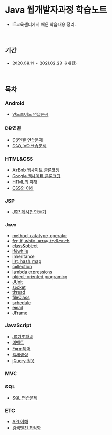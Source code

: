 # Java 웹개발자과정 학습노트

* IT교육센터에서 배운 학습내용 정리.
<br/>

## 기간
* 2020.08.14 ~ 2021.02.23 (6개월)
<br/>

## 목차
### Android
* [안드로이드 연습문제](https://github.com/cokeworld/TIL_Academy/tree/master/Android)

### DB연결
* [DB연결 연습문제](https://github.com/cokeworld/TIL_Academy/tree/master/DB%EC%97%B0%EA%B2%B0/DAO%2CVO%EA%B5%AC%EC%B6%95%EC%97%B0%EC%8A%B5)
* [DAO, VO 연습문제](https://github.com/cokeworld/TIL_Academy/tree/master/DB%EC%97%B0%EA%B2%B0/db%EC%97%B0%EA%B2%B0%ED%85%8C%EC%8A%A4%ED%8A%B8)

### HTML&CSS
* [AirBnb 웹사이트 클론코딩](https://github.com/cokeworld/TIL_Academy/tree/master/HTML%26CSS/Project/AirBnb%20Website%20Clone%20Coding)
* [Google 웹사이트 클론코딩](https://github.com/cokeworld/TIL_Academy/tree/master/HTML%26CSS/Project/Google%20Website%20Clone%20Coding)
* [HTML의 이해](https://github.com/cokeworld/TIL_Academy/tree/master/HTML%26CSS/HTML)
* [CSS의 이해](https://github.com/cokeworld/TIL_Academy/tree/master/HTML%26CSS/CSS)

### JSP
* [JSP 게시판 만들기](https://github.com/cokeworld/TIL_Academy/tree/master/JSP/jsp_study)

### Java
* [method, datatype, operator](https://github.com/cokeworld/TIL_Academy/tree/master/Java/Java%EA%B8%B0%EC%B4%88/ch02_method%2C%20datatype%2C%20operator)
* [for, if, while, array, try&catch](https://github.com/cokeworld/TIL_Academy/tree/master/Java/Java%EA%B8%B0%EC%B4%88/ch03_for%2C%20if%2C%20while%2C%20array%2C%20try%26catch)
* [class&object](https://github.com/cokeworld/TIL_Academy/tree/master/Java/Java%EA%B8%B0%EC%B4%88/ch04_class%26object/src)
* [if&while](https://github.com/cokeworld/TIL_Academy/tree/master/Java/Java%EA%B8%B0%EC%B4%88/ch03_if%26while)
* [inheritance](https://github.com/cokeworld/TIL_Academy/tree/master/Java/Java%EA%B8%B0%EC%B4%88/ch05_inheritance/src)
* [list, hash, map](https://github.com/cokeworld/TIL_Academy/tree/master/Java/list_hash_map)
* [collection](https://github.com/cokeworld/TIL_Academy/tree/master/Java/Java%EA%B8%B0%EC%B4%88/ch11_collection)
* [lambda expressions](https://github.com/cokeworld/TIL_Academy/tree/master/Java/Java%EA%B8%B0%EC%B4%88/ch14_Lambda_Expressions)
* [object-oriented programing](https://github.com/cokeworld/TIL_Academy/tree/master/Java/OOP_practice)
* [JUnit](https://github.com/cokeworld/TIL_Academy/tree/master/Java/junit)
* [socket](https://github.com/cokeworld/TIL_Academy/tree/master/Java/socket)
* [thread](https://github.com/cokeworld/TIL_Academy/tree/master/Java/thread)
* [fileClass](https://github.com/cokeworld/TIL_Academy/tree/master/Java/fileClass)
* [schedule](https://github.com/cokeworld/TIL_Academy/tree/master/Java/schedule)
* [email](https://github.com/cokeworld/TIL_Academy/tree/master/Java/email)
* [JFrame](https://github.com/cokeworld/TIL_Academy/tree/master/Java/Java%EA%B8%B0%EC%B4%88/ch10_GUI)

### JavaScript
* [JS기초개념](https://github.com/cokeworld/TIL_Academy/tree/master/JavaScript/JS01_%EA%B8%B0%EC%B4%88)
* [이벤트](https://github.com/cokeworld/TIL_Academy/tree/master/JavaScript/JS02_event)
* [Form제어](https://github.com/cokeworld/TIL_Academy/tree/master/JavaScript/JS03_%ED%8F%BC%EC%A0%9C%EC%96%B4)
* [객체생성](https://github.com/cokeworld/TIL_Academy/tree/master/JavaScript/JS04_%EA%B0%9D%EC%B2%B4)
* [jQuery 활용](https://github.com/cokeworld/TIL_Academy/tree/master/JavaScript/jQuery)

### MVC


### SQL
* [SQL 연습문제](https://github.com/cokeworld/TIL_Academy/tree/master/SQL/SQL%EC%97%B0%EC%8A%B5)

### ETC
* [API 이해](https://github.com/cokeworld/TIL_Academy/tree/master/%EA%B8%B0%ED%83%80/API%EC%9D%B4%ED%95%B4)
* [검색엔진 최적화](https://github.com/cokeworld/TIL_Academy/tree/master/%EA%B8%B0%ED%83%80/%EA%B2%80%EC%83%89%EC%97%94%EC%A7%84%EC%B5%9C%EC%A0%81%ED%99%94)

